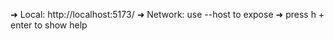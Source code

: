   ➜  Local:   http://localhost:5173/
  ➜  Network: use --host to expose
  ➜  press h + enter to show help
